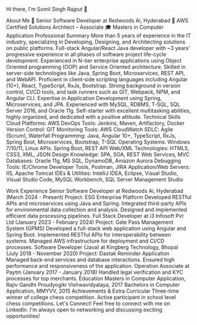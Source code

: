 Hi there, I'm Somil Singh Rajput 👋


About Me
💼 Senior Software Developer at Redwoods Ai, Hyderabad
🌟 AWS Certified Solutions Architect – Associate
🎓 Masters in Computer Application
Professional Summary
More than 5 years of experience in the IT industry, specializing in Developing, Designing, and Architecting solutions on public platforms.
Full-stack Angular/React Java developer with ~3 years’ progressive experience in all phases of software project life-cycle development.
Experienced in N-tier enterprise applications using Object Oriented programming (OOP) and Service Oriented architecture.
Skilled in server-side technologies like Java, Spring Boot, Microservices, REST API, and WebAPI.
Proficient in client-side scripting languages including Angular (10+), React, TypeScript, RxJs, Bootstrap.
Strong background in version control, CI/CD tools, and task runners such as GIT, Webpack, NPM, and Angular CLI.
Expertise in Application Development using Spring, Microservices, and JPA.
Experienced with MySQL, RDBMS, T-SQL, SQL Server 2016, and Oracle 11g.
Self-starter with excellent multitasking abilities, highly organized, and dedicated with a positive attitude.
Technical Skills
Cloud Platforms: AWS
DevOps Tools: Jenkins, Maven, Artifactory, Docker
Version Control: GIT
Monitoring Tools: AWS CloudWatch
SDLC: Agile (Scrum), Waterfall
Programming: Java, Angular 10+, TypeScript, RxJs, Spring Boot, Microservices, Bootstrap, T-SQL
Operating Systems: Windows 7/10/11, Linux
APIs: Spring Boot, REST API
Web/XML Technologies: HTML5, CSS3, XML, JSON
Design Knowledge: SPA, SOA, REST Web Services, MVC
Databases: Oracle 11g, MS SQL, DynamoDB, Amazon Aurora
Debugging Tools: IE/Chrome Developer Tools, Postman, JIRA
Application/Web Servers: IIS, Apache Tomcat
IDEs & Utilities: IntelliJ IDEA, Eclipse, Visual Studio, Visual Studio Code, MySQL Workbench, SQL Server Management Studio

Work Experience
Senior Software Developer at Redwoods Ai, Hyderabad (March 2024 - Present)
Project: ESG Enterprise Platform
Developed RESTful APIs and microservices using Java and Spring.
Integrated third-party APIs for environmental data collection and analysis.
Designed and implemented efficient data processing pipelines.
Full Stack Developer at i3 Infosoft Pvt Ltd (January 2023 - February 2024)
Project: Gate Pass Management System (GPMS)
Developed a full-stack web application using Angular and Spring Boot.
Implemented RESTful APIs for interoperability between systems.
Managed AWS infrastructure for deployment and CI/CD processes.
Software Developer (Java) at Kingberg Technology, Bhopal (July 2018 - November 2020)
Project: Dastak Reminder Application
Managed back-end services and database interactions.
Ensured high performance and responsiveness of the application.
Operation Associate at Paytm (January 2017 - January 2018)
Handled legal verification and KYC processes for top merchants.
Education
Masters in Computer Application, Rajiv Gandhi Proudyogiki Vishwavidyalaya, 2017
Bachelors in Computer Application, MMYVV, 2015
Achievements & Extra Curricular
Three-time winner of college chess competition.
Active participant in school level chess competitions.
Let's Connect!
Feel free to connect with me on LinkedIn. I'm always open to networking and discussing exciting opportunities!

